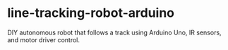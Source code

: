 # line-tracking-robot-arduino
DIY autonomous robot that follows a track using Arduino Uno, IR sensors, and motor driver control.
